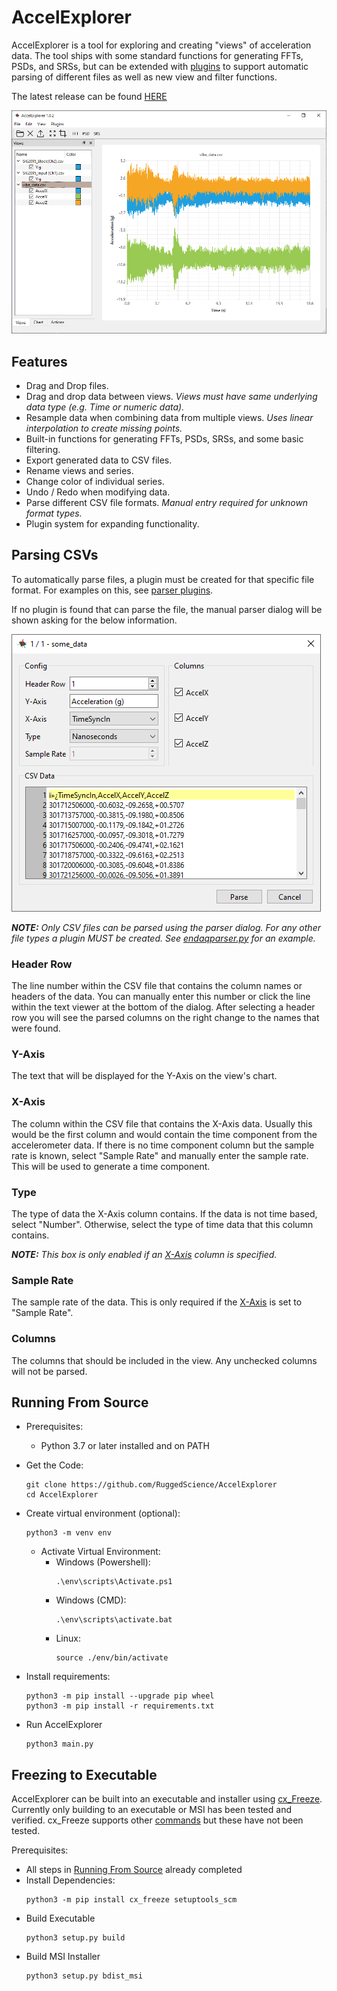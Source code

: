# AccelExplorer

AccelExplorer is a tool for exploring and creating "views" of acceleration data.
The tool ships with some standard functions for generating FFTs, PSDs, and SRSs, but can be extended with [plugins](docs/plugins.md) to support automatic parsing of different files as well as new view and filter functions.

The latest release can be found [HERE](https://github.com/RuggedScience/AccelExplorer/releases/latest)

<img src="/docs/images/AccelExplorerScreenshot.png" alt="AccelExplorer Screenshot" width="600"/>

## Features
- Drag and Drop files.
- Drag and drop data between views. *Views must have same underlying data type (e.g. Time or numeric data).*
- Resample data when combining data from multiple views. *Uses linear interpolation to create missing points.*
- Built-in functions for generating FFTs, PSDs, SRSs, and some basic filtering.
- Export generated data to CSV files.
- Rename views and series.
- Change color of individual series.
- Undo / Redo when modifying data.
- Parse different CSV file formats. *Manual entry required for unknown format types.*
- Plugin system for expanding functionality.

## Parsing CSVs

To automatically parse files, a plugin must be created for that specific file format. For examples on this, see [parser plugins](./plugins/parsers/).

If no plugin is found that can parse the file, the manual parser dialog will be shown asking for the below information.

<img src="/docs/images/ParserDialogScreenshot.png" alt="Parser Dialog Screenshot"/>

***NOTE:*** *Only CSV files can be parsed using the parser dialog. For any other file types a plugin MUST be created. See [endaqparser.py](./plugins/parsers/endaqparser.py) for an example.*

### Header Row
The line number within the CSV file that contains the column names or headers of the data. You can manually enter this number or click the line within the text viewer at the bottom of the dialog. After selecting a header row you will see the parsed columns on the right change to the names that were found.

### Y-Axis
The text that will be displayed for the Y-Axis on the view's chart.

### X-Axis
The column within the CSV file that contains the X-Axis data. Usually this would be the first column and would contain the time component from the accelerometer data. If there is no time component column but the sample rate is known, select "Sample Rate" and manually enter the sample rate. This will be used to generate a time component.

### Type
The type of data the X-Axis column contains. If the data is not time based, select "Number". Otherwise, select the type of time data that this column contains. 

***NOTE:*** *This box is only enabled if an [X-Axis](#x-axis) column is specified.*

### Sample Rate
The sample rate of the data. This is only required if the [X-Axis](#x-axis) is set to "Sample Rate".

### Columns
The columns that should be included in the view. Any unchecked columns will not be parsed.

## Running From Source
- Prerequisites:
    - Python 3.7 or later installed and on PATH

- Get the Code:
    ``` console
    git clone https://github.com/RuggedScience/AccelExplorer
    cd AccelExplorer
    ```
- Create virtual environment (optional):
    ```console
    python3 -m venv env
    ```
    - Activate Virtual Environment:
        - Windows (Powershell):
            ```console
            .\env\scripts\Activate.ps1
            ```
        - Windows (CMD):
            ```console
            .\env\scripts\activate.bat
            ```
        - Linux:
            ```console
            source ./env/bin/activate
            ```
- Install requirements:
    ``` console
    python3 -m pip install --upgrade pip wheel
    python3 -m pip install -r requirements.txt
    ```
- Run AccelExplorer
    ``` console
    python3 main.py
    ```

## Freezing to Executable
AccelExplorer can be built into an executable and installer using [cx_Freeze](https://cx-freeze.readthedocs.io/en/latest/). Currently only building to an executable or MSI has been tested and verified. cx_Freeze supports other [commands](https://cx-freeze.readthedocs.io/en/latest/setup_script.html#commands) but these have not been tested. 

Prerequisites:
- All steps in [Running From Source](#running-from-source) already completed
- Install Dependencies:
    ```console
    python3 -m pip install cx_freeze setuptools_scm
    ```
- Build Executable
    ```console
    python3 setup.py build
    ```
- Build MSI Installer
    ```console
    python3 setup.py bdist_msi
    ```
